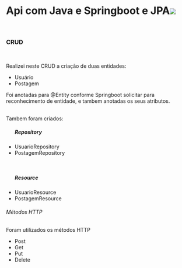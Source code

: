 <h1>Api com Java e Springboot e JPA<img src="https://img.icons8.com/color/48/000000/java-coffee-cup-logo.png"/></h1> 

<br>
<h3> CRUD</h3>
<br>
<p> Realizei neste CRUD a criação de duas entidades:</p>
<ul>
<li>Usuário</li>
<li>Postagem</li>
</ul>

<p>Foi anotadas para @Entity conforme Springboot solicitar para reconhecimento de entidade, 
e tambem anotadas os seus atributos.</p>
<br>
Tambem foram criados:
<ul>
<h5><spam><strong>Repository</strong></spam></h5>
  <li><spam><italic>UsuarioRepository</italic></spam></li>
  <li><spam><italic>PostagemRepository</italic></spam></li>

</ul>
<br>
<ul>
<h5><spam><strong>Resource</strong></spam></h5>
  <li><spam><italic>UsuarioResource</italic></spam></li>
  <li><spam><italic>PostagemResource</italic></spam></li>

</ul>

<h6>Métodos HTTP</h6>
<p>Foram utilizados os métodos HTTP</p>
<ul>
<li>Post</li>
<li>Get</li>
<li>Put</li>
<li>Delete</li>
</ul>


